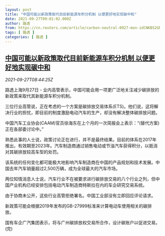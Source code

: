 ```yaml
---
layout: post
title: "中国可能以新政策取代目前新能源车积分机制 以便更好地实现碳中和"
date: 2021-09-27T09:01:02.000Z
author: 路透
from: https://cn.reuters.com/article/carbon-neutral-0927-mon-idCNKBS2GN0NX
tags: [ 路透 ]
categories: [ 路透 ]
---
```

<!--1632733262000-->
[中国可能以新政策取代目前新能源车积分机制 以便更好地实现碳中和](https://cn.reuters.com/article/carbon-neutral-0927-mon-idCNKBS2GN0NX)
------

<div>
<div><i>2021-09-27T08:44:25Z</i></div><p>路透上海9月27日 - 业内高管表示，中国可能会用一项更广泛地关注减少碳排放的新政策来取代其新能源车积分机制。</p><p>三位行业高管说，正在考虑的一个方案是碳排放交易体系(ETS)。他们说，这将解决行业的担忧，即目前的制度激励电动汽车的生产，却没有解决整体碳排放问题。</p><p>中国汽车工业协会(CAAM)官员徐海东在上个月的一次简报会上表示：“(替代方案)正在各部委讨论中。”</p><p>熟悉此事的人士说，政策讨论正在进行，并不是最终结果。目前的体系在2017年推出，有效期至2023年。汽车制造商通过销售电动或节油汽车获得积分，以抵消对其碳排放较高车型的处罚。</p><p>该系统的任何变化都可能极大地影响汽车制造商在中国的产品规划和技术发展。中国去年汽车销量超过2,500万辆，成为全球最大的汽车市场。</p><p>两位知情消息人士说，汽车行业不在被要求进行碳排放交易的八个行业之列，但中国产业机构已经安排包括电动汽车制造商特斯拉在内的车企研究交易系统。</p><p>由于协商未公开，这些行业高管拒绝署名。中国工业部没有立即回应评论请求。</p><p>新政策可能会根据2019年发布的GB-27999标准来计算电动车使用相关的碳排放。</p><p>国有车企广汽集团表示，将与广州碳排放权交易所合作，设计碳账户以促进交易。(完)</p>
</div>

